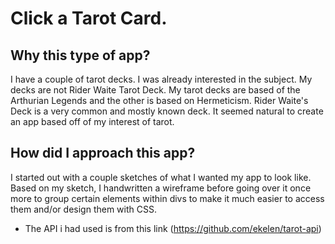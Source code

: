 # Click a Tarot Card.

## Why this type of app?
  I have a couple of tarot decks. I was already interested in the subject. My decks are not Rider Waite Tarot Deck. My tarot decks are based of the Arthurian Legends and the other is based on Hermeticism. Rider Waite's Deck is a very common and mostly known deck. It seemed natural to create an app based off of my interest of tarot.
  
## How did I approach this app?
  I started out with a couple sketches of what I wanted my app to look like. Based on my sketch, I handwritten a wireframe before going over it once more to group certain elements within divs to make it much easier to access them and/or design them with CSS.
  - The API i had used is from this link (https://github.com/ekelen/tarot-api)
  
